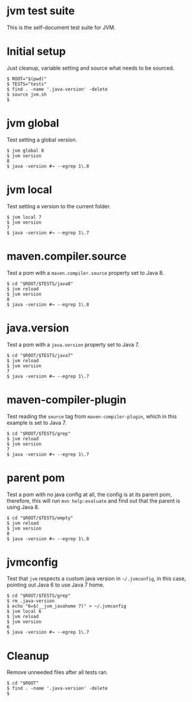 # jvm test suite

This is the self-document test suite for JVM.

# Initial setup

Just cleanup, variable setting and source what needs to be sourced.

```console
$ ROOT="$(pwd)"
$ TESTS="tests"
$ find . -name '.java-version' -delete
$ source jvm.sh
$
```

# jvm global

Test setting a global version.

```console
$ jvm global 8
$ jvm version
8
$ java -version #→ --egrep 1\.8
```

# jvm local

Test setting a version to the current folder.

```console
$ jvm local 7
$ jvm version
7
$ java -version #→ --egrep 1\.7
```

# maven.compiler.source

Test a pom with a `maven.compiler.source` property set to Java 8.

```console
$ cd "$ROOT/$TESTS/java8"
$ jvm reload
$ jvm version
8
$ java -version #→ --egrep 1\.8
```

# java.version

Test a pom with a `java.version` property set to Java 7.

```console
$ cd "$ROOT/$TESTS/java7"
$ jvm reload
$ jvm version
7
$ java -version #→ --egrep 1\.7
```

# maven-compiler-plugin

Test reading the `source` tag from `maven-compiler-plugin`, which in this
example is set to Java 7.

```console
$ cd "$ROOT/$TESTS/grep"
$ jvm reload
$ jvm version
7
$ java -version #→ --egrep 1\.7
```

# parent pom

Test a pom with no java config at all, the config is at its parent pom,
therefore, this will run `mvn help:evaluate` and find out that the parent
is using Java 8.

```console
$ cd "$ROOT/$TESTS/empty"
$ jvm reload
$ jvm version
8
$ java -version #→ --egrep 1\.8
```

# jvmconfig

Test that `jvm` respects a custom java version in `~/.jvmconfig`, in this case,
pointing out Java 6 to use Java 7 home.

```console
$ cd "$ROOT/$TESTS/grep"
$ rm .java-version
$ echo "6=$(__jvm_javahome 7)" > ~/.jvmconfig
$ jvm local 6
$ jvm reload
$ jvm version
6
$ java -version #→ --egrep 1\.7
```

# Cleanup

Remove unneeded files after all tests ran.

```console
$ cd "$ROOT"
$ find . -name '.java-version' -delete
$
```
